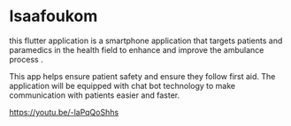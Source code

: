 # Isaafoukom
this flutter application is a smartphone application that targets patients and paramedics in the health field to enhance and improve the ambulance process . 

This app helps ensure patient safety and ensure they follow first aid. The application will be equipped with chat bot technology to make communication with patients easier and faster. 

https://youtu.be/-laPqQoShhs
